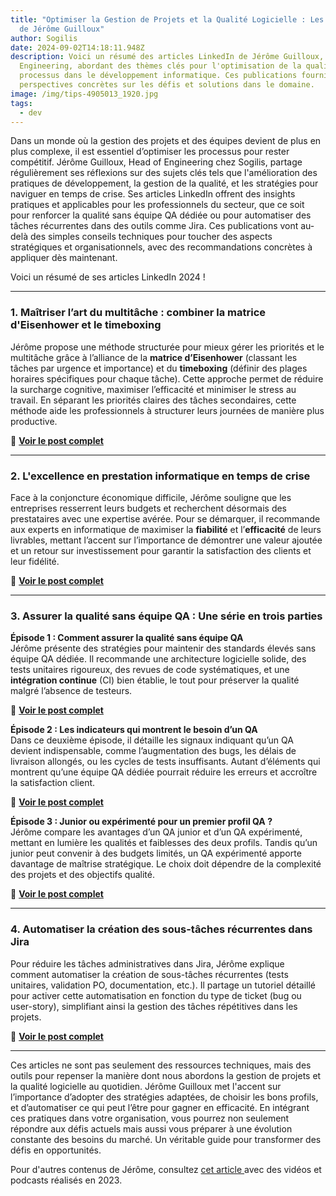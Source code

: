 ```yaml
---
title: "Optimiser la Gestion de Projets et la Qualité Logicielle : Les conseils
  de Jérôme Guilloux"
author: Sogilis
date: 2024-09-02T14:18:11.948Z
description: Voici un résumé des articles LinkedIn de Jérôme Guilloux, Head of
  Engineering, abordant des thèmes clés pour l'optimisation de la qualité et des
  processus dans le développement informatique. Ces publications fournissent des
  perspectives concrètes sur les défis et solutions dans le domaine.
image: /img/tips-4905013_1920.jpg
tags:
  - dev
---
```

Dans un monde où la gestion des projets et des équipes devient de plus en plus complexe, il est essentiel d’optimiser les processus pour rester compétitif. Jérôme Guilloux, Head of Engineering chez Sogilis, partage régulièrement ses réflexions sur des sujets clés tels que l'amélioration des pratiques de développement, la gestion de la qualité, et les stratégies pour naviguer en temps de crise. Ses articles LinkedIn offrent des insights pratiques et applicables pour les professionnels du secteur, que ce soit pour renforcer la qualité sans équipe QA dédiée ou pour automatiser des tâches récurrentes dans des outils comme Jira. Ces publications vont au-delà des simples conseils techniques pour toucher des aspects stratégiques et organisationnels, avec des recommandations concrètes à appliquer dès maintenant.

Voici un résumé de ses articles LinkedIn 2024 !

- - -

### **1. Maîtriser l’art du multitâche : combiner la matrice d'Eisenhower et le timeboxing**

   Jérôme propose une méthode structurée pour mieux gérer les priorités et le multitâche grâce à l’alliance de la **matrice d’Eisenhower** (classant les tâches par urgence et importance) et du **timeboxing** (définir des plages horaires spécifiques pour chaque tâche). Cette approche permet de réduire la surcharge cognitive, maximiser l’efficacité et minimiser le stress au travail. En séparant les priorités claires des tâches secondaires, cette méthode aide les professionnels à structurer leurs journées de manière plus productive.

   🔗 **[Voir le post complet](https://www.linkedin.com/pulse/ma%25C3%25AEtriser-lart-du-multi-t%25C3%25A2ches-combiner-la-matrice-et-j%25C3%25A9r%25C3%25B4me-guilloux-dvw9e?trackingId=M3PJ0KPDQZ%2B9IVzThkXp%2FA%3D%3D&lipi=urn%3Ali%3Apage%3Ad_flagship3_profile_view_base_recent_activity_content_view%3BkhwNJXqrTTi%2B3si9hAdQOg%3D%3D)**

- - -

### **2. L'excellence en prestation informatique en temps de crise**

   Face à la conjoncture économique difficile, Jérôme souligne que les entreprises resserrent leurs budgets et recherchent désormais des prestataires avec une expertise avérée. Pour se démarquer, il recommande aux experts en informatique de maximiser la **fiabilité** et l’**efficacité** de leurs livrables, mettant l’accent sur l’importance de démontrer une valeur ajoutée et un retour sur investissement pour garantir la satisfaction des clients et leur fidélité.

   🔗 **[Voir le post complet](https://www.linkedin.com/posts/jguilloux_software-ingenierie-it-activity-7207320867175890944-4tDE?utm_source=share&utm_medium=member_desktop)**

- - -

### **3. Assurer la qualité sans équipe QA : Une série en trois parties**

   **Épisode 1 : Comment assurer la qualité sans équipe QA**\
   Jérôme présente des stratégies pour maintenir des standards élevés sans équipe QA dédiée. Il recommande une architecture logicielle solide, des tests unitaires rigoureux, des revues de code systématiques, et une **intégration continue** (CI) bien établie, le tout pour préserver la qualité malgré l’absence de testeurs.

   🔗 **[Voir le post complet](https://www.linkedin.com/posts/jguilloux_qa-software-craftsmanship-activity-7209837579280551936-vhmr?utm_source=share&utm_medium=member_desktop)**

   **Épisode 2 : Les indicateurs qui montrent le besoin d’un QA**\
   Dans ce deuxième épisode, il détaille les signaux indiquant qu’un QA devient indispensable, comme l’augmentation des bugs, les délais de livraison allongés, ou les cycles de tests insuffisants. Autant d’éléments qui montrent qu’une équipe QA dédiée pourrait réduire les erreurs et accroître la satisfaction client.

   🔗 **[Voir le post complet](https://www.linkedin.com/posts/jguilloux_qualityassurance-qa-tech-activity-7214546010990129153-yQam?utm_source=share&utm_medium=member_desktop)**

   **Épisode 3 : Junior ou expérimenté pour un premier profil QA ?**\
   Jérôme compare les avantages d’un QA junior et d’un QA expérimenté, mettant en lumière les qualités et faiblesses des deux profils. Tandis qu’un junior peut convenir à des budgets limités, un QA expérimenté apporte davantage de maîtrise stratégique. Le choix doit dépendre de la complexité des projets et des objectifs qualité.

   🔗 **[Voir le post complet](https://www.linkedin.com/posts/jguilloux_scalee-craft-your-way-to-scalability-activity-7221509210256146433-2Jr1)**

- - -

### **4. Automatiser la création des sous-tâches récurrentes dans Jira**

   Pour réduire les tâches administratives dans Jira, Jérôme explique comment automatiser la création de sous-tâches récurrentes (tests unitaires, validation PO, documentation, etc.). Il partage un tutoriel détaillé pour activer cette automatisation en fonction du type de ticket (bug ou user-story), simplifiant ainsi la gestion des tâches répétitives dans les projets.

   🔗 **[Voir le post complet](https://www.linkedin.com/pulse/jira-automatiser-la-cr%25C3%25A9ation-des-sous-taches-j%25C3%25A9r%25C3%25B4me-guilloux-nb3je/?trackingId=nzxnEgC5TMu3dRb7Rw%2BCWw%3D%3D)**

- - -

Ces articles ne sont pas seulement des ressources techniques, mais des outils pour repenser la manière dont nous abordons la gestion de projets et la qualité logicielle au quotidien. Jérôme Guilloux met l'accent sur l’importance d’adopter des stratégies adaptées, de choisir les bons profils, et d’automatiser ce qui peut l’être pour gagner en efficacité. En intégrant ces pratiques dans votre organisation, vous pourrez non seulement répondre aux défis actuels mais aussi vous préparer à une évolution constante des besoins du marché. Un véritable guide pour transformer des défis en opportunités.

Pour d'autres contenus de Jérôme, consultez [cet article ](https://blog.sogilis.com/posts/les-interventions-de-j%C3%A9r%C3%B4me-guilloux-en-2023-une-expertise-partag%C3%A9e-pour-am%C3%A9liorer-linnovation-et-la-performance-des-%C3%A9quipes-tech/)avec des vidéos et podcasts réalisés en 2023.